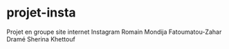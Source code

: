 # projet-insta
Projet en groupe site internet Instagram
Romain Mondija
Fatoumatou-Zahar Dramé
Sherina Khettouf
